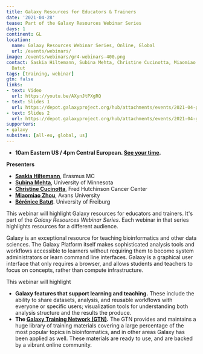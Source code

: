 ```yaml
---
title: Galaxy Resources for Educators & Trainers
date: '2021-04-28'
tease: Part of the Galaxy Resources Webinar Series
days: 1
continent: GL
location:
  name: Galaxy Resources Webinar Series, Online, Global
  url: /events/webinars/
image: /events/webinars/gr4-webinars-400.png
contact: Saskia Hiltemann, Subina Mehta, Christine Cucinotta, Miaomiao Zhou, Bérénice
  Batut
tags: [training, webinar]
gtn: false
links:
- text: Video
  url: https://youtu.be/AXynJtPXgRQ
- text: Slides 1
  url: https://depot.galaxyproject.org/hub/attachments/events/2021-04-gr4-education/gr4-education-slides-1.pdf
- text: Slides 2
  url: https://depot.galaxyproject.org/hub/attachments/events/2021-04-gr4-education/gr4-education-slides-2.pdf
supporters:
- galaxy
subsites: [all-eu, global, us]
---
```


* **10am Eastern US / 4pm Central European. [See your time](https://www.timeanddate.com/worldclock/fixedtime.html?msg=Galaxy+Resources+for+Researchers+Webinar&iso=20210428T10&p1=419&ah=1).**

**Presenters**

* **[Saskia Hiltemann](http://shiltemann.github.io/)**, Erasmus MC
* **[Subina Mehta](https://www.researchgate.net/profile/Subina-Mehta)**, University of Minnesota
* **[Christine Cucinotta](https://www.cecucinotta.co/)**, Fred Hutchinson Cancer Center
* **[Miaomiao Zhou](https://training.galaxyproject.org/training-material/hall-of-fame/miaomiaozhou88/)**, Avans University
* **[Bérénice Batut](https://research.bebatut.fr/)**. University of Freiburg

This webinar will highlight Galaxy resources for educators and trainers.  It's part of the *Galaxy Resources Webinar Series*.  Each webinar in that series highlights resources for a different audience.

Galaxy is an exceptional resource for teaching bioinformatics and other data sciences.  The Galaxy Platform itself makes sophisticated analysis tools and workflows accessible to learners without requiring them to become system administrators or learn command line interfaces.  Galaxy is a graphical user interface that only requires a browser, and allows students and teachers to focus on concepts, rather than compute infrastructure.

This webinar will highlight

* **Galaxy features that support learning and teaching.**  These include the ability to share datasets, analysis, and reusable workflows with everyone or specific users; visualization tools for understanding both analysis structure and the results the produce.
* **The [Galaxy Training Network (GTN)](https://training.galaxyproject.org/).** The GTN provides and maintains a huge library of training materials covering a large percentage of the most popular topics in bioinformatics, and in other areas Galaxy has been applied as well.  These materials are ready to use, and are backed by a vibrant online community.

